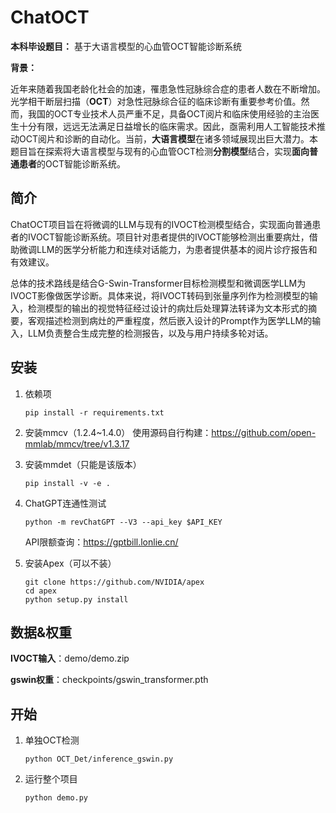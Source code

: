 # ChatOCT
**本科毕设题目：**
基于大语言模型的心血管OCT智能诊断系统

**背景：**

近年来随着我国老龄化社会的加速，罹患急性冠脉综合症的患者人数在不断增加。光学相干断层扫描（**OCT**）对急性冠脉综合征的临床诊断有重要参考价值。然而，我国的OCT专业技术人员严重不足，具备OCT阅片和临床使用经验的主治医生十分有限，远远无法满足日益增长的临床需求。因此，亟需利用人工智能技术推动OCT阅片和诊断的自动化。当前，**大语言模型**在诸多领域展现出巨大潜力。本题目旨在探索将大语言模型与现有的心血管OCT检测**分割模型**结合，实现**面向普通患者**的OCT智能诊断系统。

## 简介

ChatOCT项目旨在将微调的LLM与现有的IVOCT检测模型结合，实现面向普通患者的IVOCT智能诊断系统。项目针对患者提供的IVOCT能够检测出重要病灶，借助微调LLM的医学分析能力和连续对话能力，为患者提供基本的阅片诊疗报告和有效建议。

总体的技术路线是结合G-Swin-Transformer目标检测模型和微调医学LLM为IVOCT影像做医学诊断。具体来说，将IVOCT转码到张量序列作为检测模型的输入，检测模型的输出的视觉特征经过设计的病灶后处理算法转译为文本形式的摘要，客观描述检测到病灶的严重程度，然后嵌入设计的Prompt作为医学LLM的输入，LLM负责整合生成完整的检测报告，以及与用户持续多轮对话。

## 安装

1. 依赖项

     ```
     pip install -r requirements.txt
     ```

2. 安装mmcv（1.2.4~1.4.0）
     使用源码自行构建：https://github.com/open-mmlab/mmcv/tree/v1.3.17

3. 安装mmdet（只能是该版本）

     ```
     pip install -v -e .
     ```

4. ChatGPT连通性测试

     ```shell
     python -m revChatGPT --V3 --api_key $API_KEY
     ```

     API限额查询：https://gptbill.lonlie.cn/
     
5. 安装Apex（可以不装）

     ```shell
     git clone https://github.com/NVIDIA/apex
     cd apex
     python setup.py install
     ```

     

## 数据&权重

**IVOCT输入**：demo/demo.zip

**gswin权重**：checkpoints/gswin_transformer.pth

## 开始

1. 单独OCT检测

     ```
     python OCT_Det/inference_gswin.py
     ```

2. 运行整个项目

     ```
     python demo.py
     ```

     
